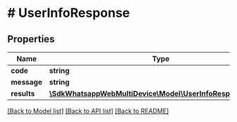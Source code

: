 # # UserInfoResponse

## Properties

Name | Type | Description | Notes
------------ | ------------- | ------------- | -------------
**code** | **string** |  |
**message** | **string** |  |
**results** | [**\SdkWhatsappWebMultiDevice\Model\UserInfoResponseResults**](UserInfoResponseResults.md) |  |

[[Back to Model list]](../../README.md#models) [[Back to API list]](../../README.md#endpoints) [[Back to README]](../../README.md)
